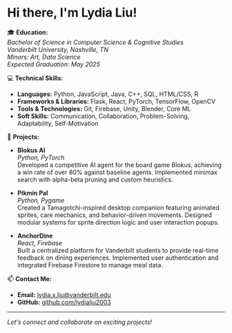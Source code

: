 # Hi there, I'm Lydia Liu!

🎓 **Education:**  
*Bachelor of Science in Computer Science & Cognitive Studies*  
*Vanderbilt University, Nashville, TN*  
*Minors: Art, Data Science*  
*Expected Graduation: May 2025*

💻 **Technical Skills:**

- **Languages:** Python, JavaScript, Java, C++, SQL, HTML/CSS, R
- **Frameworks & Libraries:** Flask, React, PyTorch, TensorFlow, OpenCV
- **Tools & Technologies:** Git, Firebase, Unity, Blender, Core ML
- **Soft Skills:** Communication, Collaboration, Problem-Solving, Adaptability, Self-Motivation

🔭 **Projects:**

- **Blokus AI**  
  *Python, PyTorch*  
  Developed a competitive AI agent for the board game Blokus, achieving a win rate of over 80% against baseline agents. Implemented minimax search with alpha-beta pruning and custom heuristics.

- **Pikmin Pal**  
  *Python, Pygame*  
  Created a Tamagotchi-inspired desktop companion featuring animated sprites, care mechanics, and behavior-driven movements. Designed modular systems for sprite direction logic and user interaction popups.

- **AnchorDine**  
  *React, Firebase*  
  Built a centralized platform for Vanderbilt students to provide real-time feedback on dining experiences. Implemented user authentication and integrated Firebase Firestore to manage meal data.

📫 **Contact Me:**
- **Email:** [lydia.x.liu@vanderbilt.edu](mailto:lydia.x.liu@vanderbilt.edu)
- **GitHub:** [github.com/lydialiu2003](https://github.com/lydialiu2003)


---

*Let's connect and collaborate on exciting projects!*

